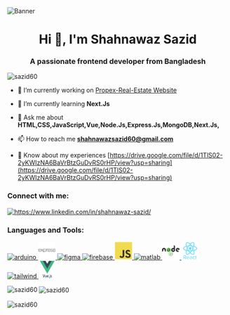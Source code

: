 
<img src="https://i.ibb.co/Qndyt9q/1-Wq-Mpsn9c8-Jsbb-Ix-IRr50ug.gif" alt="Banner" style="width: 100%; height: 200px;" />


<h1 align="center">Hi 👋, I'm Shahnawaz Sazid</h1>
<h3 align="center">A passionate frontend developer from Bangladesh</h3>

<img src="https://komarev.com/ghpvc/?username=sazid60&label=Profile%20views&color=0e75b6&style=flat" alt="sazid60" />

- 🔭 I’m currently working on [Propex-Real-Estate Website](https://propex-client.web.app/)

- 🌱 I’m currently learning **Next.Js**

- 💬 Ask me about **HTML,CSS,JavaScript,Vue,Node.Js,Express.Js,MongoDB,Next.Js,**

- 📫 How to reach me **shahnawazsazid60@gmail.com**

- 📄 Know about my experiences [https://drive.google.com/file/d/1TlS02-2yKWIzNA6BaVrBtzGuDvRS0rHP/view?usp=sharing](https://drive.google.com/file/d/1TlS02-2yKWIzNA6BaVrBtzGuDvRS0rHP/view?usp=sharing)

<h3 align="left">Connect with me:</h3>
<p align="left">
<a href="https://linkedin.com/in/https://www.linkedin.com/in/shahnawaz-sazid/" target="blank"><img align="center" src="https://raw.githubusercontent.com/rahuldkjain/github-profile-readme-generator/master/src/images/icons/Social/linked-in-alt.svg" alt="https://www.linkedin.com/in/shahnawaz-sazid/" height="30" width="40" /></a>
</p>

<h3 align="left">Languages and Tools:</h3>
<p align="left"> <a href="https://www.arduino.cc/" target="_blank" rel="noreferrer"> <img src="https://cdn.worldvectorlogo.com/logos/arduino-1.svg" alt="arduino" width="40" height="40"/> </a> <a href="https://expressjs.com" target="_blank" rel="noreferrer"> <img src="https://raw.githubusercontent.com/devicons/devicon/master/icons/express/express-original-wordmark.svg" alt="express" width="40" height="40"/> </a> <a href="https://www.figma.com/" target="_blank" rel="noreferrer"> <img src="https://www.vectorlogo.zone/logos/figma/figma-icon.svg" alt="figma" width="40" height="40"/> </a> <a href="https://firebase.google.com/" target="_blank" rel="noreferrer"> <img src="https://www.vectorlogo.zone/logos/firebase/firebase-icon.svg" alt="firebase" width="40" height="40"/> </a> <a href="https://developer.mozilla.org/en-US/docs/Web/JavaScript" target="_blank" rel="noreferrer"> <img src="https://raw.githubusercontent.com/devicons/devicon/master/icons/javascript/javascript-original.svg" alt="javascript" width="40" height="40"/> </a> <a href="https://www.mathworks.com/" target="_blank" rel="noreferrer"> <img src="https://upload.wikimedia.org/wikipedia/commons/2/21/Matlab_Logo.png" alt="matlab" width="40" height="40"/> </a> <a href="https://nodejs.org" target="_blank" rel="noreferrer"> <img src="https://raw.githubusercontent.com/devicons/devicon/master/icons/nodejs/nodejs-original-wordmark.svg" alt="nodejs" width="40" height="40"/> </a> <a href="https://reactjs.org/" target="_blank" rel="noreferrer"> <img src="https://raw.githubusercontent.com/devicons/devicon/master/icons/react/react-original-wordmark.svg" alt="react" width="40" height="40"/> </a> <a href="https://tailwindcss.com/" target="_blank" rel="noreferrer"> <img src="https://www.vectorlogo.zone/logos/tailwindcss/tailwindcss-icon.svg" alt="tailwind" width="40" height="40"/> </a> <a href="https://vuejs.org/" target="_blank" rel="noreferrer"> <img src="https://raw.githubusercontent.com/devicons/devicon/master/icons/vuejs/vuejs-original-wordmark.svg" alt="vuejs" width="40" height="40"/> </a> </p>

<p><img align="left" src="https://github-readme-stats.vercel.app/api/top-langs?username=sazid60&show_icons=true&locale=en&layout=compact" alt="sazid60" /></p>

<p>&nbsp;<img align="center" src="https://github-readme-stats.vercel.app/api?username=sazid60&show_icons=true&locale=en" alt="sazid60" /></p>

<p><img align="center" src="https://github-readme-streak-stats.herokuapp.com/?user=sazid60&" alt="sazid60" /></p>
